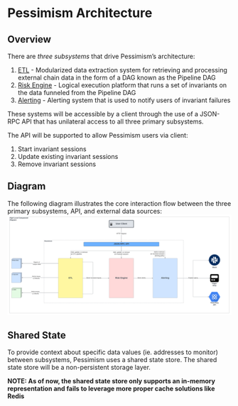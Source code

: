 # Pessimism Architecture

## Overview
There are *three subsystems* that drive Pessimism’s architecture:
1. [ETL](./etl.md) - Modularized data extraction system for retrieving and processing external chain data in the form of a DAG known as the Pipeline DAG
2. [Risk Engine](./engine.md) - Logical execution platform that runs a set of invariants on the data funneled from the Pipeline DAG
3. [Alerting](./alerting.md) - Alerting system that is used to notify users of invariant failures

These systems will be accessible by a client through the use of a JSON-RPC API that has unilateral access to all three primary subsystems.

The API will be supported to allow Pessimism users via client:
1. Start invariant sessions
2. Update existing invariant sessions
3. Remove invariant sessions

## Diagram
The following diagram illustrates the core interaction flow between the three primary subsystems, API, and external data sources:
![high level component diagram](./assets/high_level_diagram.png)

## Shared State
To provide context about specific data values (ie. addresses to monitor) between subsystems, Pessimism uses a shared state store. The shared state store will be a non-persistent storage layer.

**NOTE: As of now, the shared state store only supports an in-memory representation and fails to leverage more proper cache solutions like Redis**